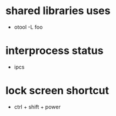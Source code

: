 # shared libraries uses
* otool -L foo

# interprocess status
* ipcs

# lock screen shortcut
* ctrl + shift + power
